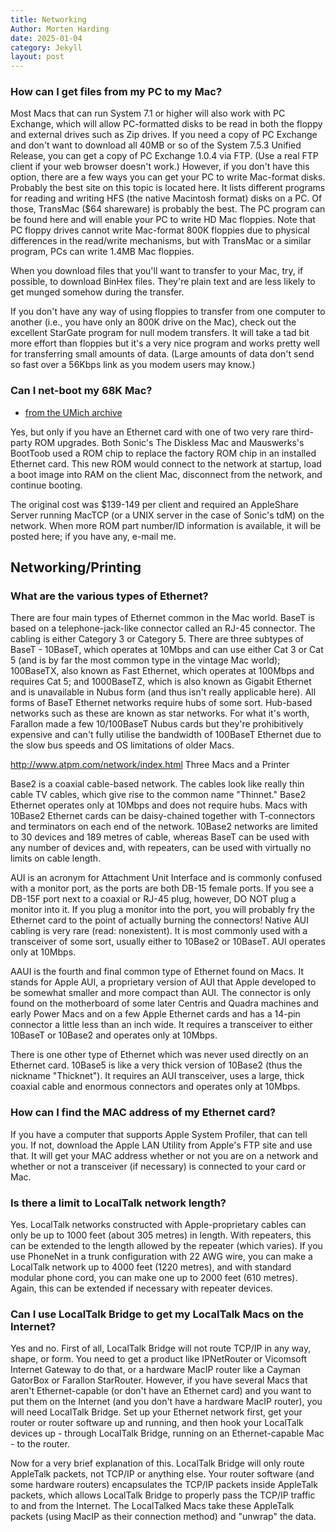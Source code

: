 ```yaml
---
title: Networking
Author: Morten Harding
date: 2025-01-04
category: Jekyll
layout: post
---
```


### How can I get files from my PC to my Mac?

Most Macs that can run System 7.1 or higher will also work with PC Exchange, which will allow PC-formatted disks to be read in both the floppy and external drives such as Zip drives. If you need a copy of PC Exchange and don't want to download all 40MB or so of the System 7.5.3 Unified Release, you can get a copy of PC Exchange 1.0.4 via FTP. (Use a real FTP client if your web browser doesn't work.) However, if you don't have this option, there are a few ways you can get your PC to write Mac-format disks. Probably the best site on this topic is located here. It lists different programs for reading and writing HFS (the native Macintosh format) disks on a PC. Of those, TransMac ($64 shareware) is probably the best. The PC program can be found here and will enable your PC to write HD Mac floppies. Note that PC floppy drives cannot write Mac-format 800K floppies due to physical differences in the read/write mechanisms, but with TransMac or a similar program, PCs can write 1.4MB Mac floppies.

When you download files that you'll want to transfer to your Mac, try, if possible, to download BinHex files. They're plain text and are less likely to get munged somehow during the transfer.

If you don't have any way of using floppies to transfer from one computer to another (i.e., you have only an 800K drive on the Mac), check out the excellent StarGate program for null modem transfers. It will take a tad bit more effort than floppies but it's a very nice program and works pretty well for transferring small amounts of data. (Large amounts of data don't send so fast over a 56Kbps link as you modem users may know.)

### Can I net-boot my 68K Mac?

- [from the UMich archive](http://www.umich.edu/%7Earchive/mac/system.extensions/chooser/jcremote1.0a4.sit.hqx)

Yes, but only if you have an Ethernet card with one of two very rare third-party ROM upgrades. Both Sonic's The Diskless Mac and Mauswerks's BootToob used a ROM chip to replace the factory ROM chip in an installed Ethernet card. This new ROM would connect to the network at startup, load a boot image into RAM on the client Mac, disconnect from the network, and continue booting.

The original cost was $139-149 per client and required an AppleShare Server running MacTCP (or a UNIX server in the case of Sonic's tdM) on the network. When more ROM part number/ID information is available, it will be posted here; if you have any, e-mail me.


## Networking/Printing

### What are the various types of Ethernet?

There are four main types of Ethernet common in the Mac world. BaseT is based on a telephone-jack-like connector called an RJ-45 connector. The cabling is either Category 3 or Category 5. There are three subtypes of BaseT - 10BaseT, which operates at 10Mbps and can use either Cat 3 or Cat 5 (and is by far the most common type in the vintage Mac world); 100BaseTX, also known as Fast Ethernet, which operates at 100Mbps and requires Cat 5; and 1000BaseTZ, which is also known as Gigabit Ethernet and is unavailable in Nubus form (and thus isn't really applicable here). All forms of BaseT Ethernet networks require hubs of some sort. Hub-based networks such as these are known as star networks. For what it's worth, Farallon made a few 10/100BaseT Nubus cards but they're prohibitively expensive and can't fully utilise the bandwidth of 100BaseT Ethernet due to the slow bus speeds and OS limitations of older Macs.

http://www.atpm.com/network/index.html  Three Macs and a Printer

Base2 is a coaxial cable-based network. The cables look like really thin cable TV cables, which give rise to the common name "Thinnet." Base2 Ethernet operates only at 10Mbps and does not require hubs. Macs with 10Base2 Ethernet cards can be daisy-chained together with T-connectors and terminators on each end of the network. 10Base2 networks are limited to 30 devices and 189 metres of cable, whereas BaseT can be used with any number of devices and, with repeaters, can be used with virtually no limits on cable length.

AUI is an acronym for Attachment Unit Interface and is commonly confused with a monitor port, as the ports are both DB-15 female ports. If you see a DB-15F port next to a coaxial or RJ-45 plug, however, DO NOT plug a monitor into it. If you plug a monitor into the port, you will probably fry the Ethernet card to the point of actually burning the connectors! Native AUI cabling is very rare (read: nonexistent). It is most commonly used with a transceiver of some sort, usually either to 10Base2 or 10BaseT. AUI operates only at 10Mbps.

AAUI is the fourth and final common type of Ethernet found on Macs. It stands for Apple AUI, a proprietary version of AUI that Apple developed to be somewhat smaller and more compact than AUI. The connector is only found on the motherboard of some later Centris and Quadra machines and early Power Macs and on a few Apple Ethernet cards and has a 14-pin connector a little less than an inch wide. It requires a transceiver to either 10BaseT or 10Base2 and operates only at 10Mbps.

There is one other type of Ethernet which was never used directly on an Ethernet card. 10Base5 is like a very thick version of 10Base2 (thus the nickname "Thicknet"). It requires an AUI transceiver, uses a large, thick coaxial cable and enormous connectors and operates only at 10Mbps.

### How can I find the MAC address of my Ethernet card?

If you have a computer that supports Apple System Profiler, that can tell you. If not, download the Apple LAN Utility from Apple's FTP site and use that. It will get your MAC address whether or not you are on a network and whether or not a transceiver (if necessary) is connected to your card or Mac.

### Is there a limit to LocalTalk network length?

Yes. LocalTalk networks constructed with Apple-proprietary cables can only be up to 1000 feet (about 305 metres) in length. With repeaters, this can be extended to the length allowed by the repeater (which varies). If you use PhoneNet in a trunk configuration with 22 AWG wire, you can make a LocalTalk network up to 4000 feet (1220 metres), and with standard modular phone cord, you can make one up to 2000 feet (610 metres). Again, this can be extended if necessary with repeater devices.

### Can I use LocalTalk Bridge to get my LocalTalk Macs on the Internet?

Yes and no. First of all, LocalTalk Bridge will not route TCP/IP in any way, shape, or form. You need to get a product like IPNetRouter or Vicomsoft Internet Gateway to do that, or a hardware MacIP router like a Cayman GatorBox or Farallon StarRouter. However, if you have several Macs that aren't Ethernet-capable (or don't have an Ethernet card) and you want to put them on the Internet (and you don't have a hardware MacIP router), you will need LocalTalk Bridge. Set up your Ethernet network first, get your router or router software up and running, and then hook your LocalTalk devices up - through LocalTalk Bridge, running on an Ethernet-capable Mac - to the router.

Now for a very brief explanation of this. LocalTalk Bridge will only route AppleTalk packets, not TCP/IP or anything else. Your router software (and some hardware routers) encapsulates the TCP/IP packets inside AppleTalk packets, which allows LocalTalk Bridge to properly pass the TCP/IP traffic to and from the Internet. The LocalTalked Macs take these AppleTalk packets (using MacIP as their connection method) and "unwrap" the data.

